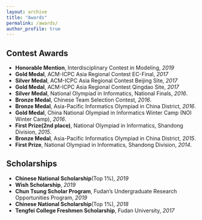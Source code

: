 ```yaml
---
layout: archive
title: "Awards"
permalink: /awards/
author_profile: true
---
```


## Contest Awards

- **Honorable Mention**, Interdisciplinary Contest in Modeling, *2019*
- **Gold Medal**, ACM-ICPC Asia Regional Contest EC-Final, *2017*
- **Silver Medal**, ACM-ICPC Asia Regional Contest Beijing Site, *2017*
- **Gold Medal**, ACM-ICPC Asia Regional Contest Qingdao Site, *2017*
- **Silver Medal**, National Olympiad in Informatics, National Finals, *2016*.
- **Bronze Medal**, Chinese Team Selection Contest, *2016*.
- **Bronze Medal**, Asia-Pacific Informatics Olympiad in China District, *2016*.
- **Gold Medal**, China National Olympiad in Informatics Winter Camp (NOI Winter Camp), *2016*.
- **First Prize(2nd place)**, National Olympiad in Informatics, Shandong Division, *2015*.
- **Bronze Medal**, Asia-Pacific Informatics Olympiad in China District, *2015*.
- **First Prize**, National Olympiad in Informatics, Shandong Division, *2014*.

## Scholarships

- **Chinese National Scholarship**(Top 1%), *2019*
- **Wish Scholarship**, *2019*
- **Chun Tsung Scholar Program**, Fudan’s Undergraduate Research Opportunities Program, *2019*
- **Chinese National Scholarship**(Top 1%), *2018*
- **Tengfei College Freshmen Scholarship**, Fudan University, *2017*


